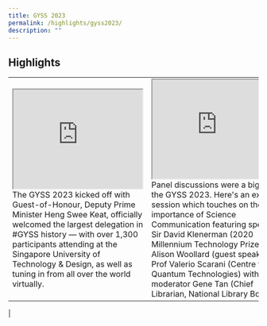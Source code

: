 ```yaml
---
title: GYSS 2023
permalink: /highlights/gyss2023/
description: ""
---
```

## **Highlights** ##



|  |  | 
| -------- | -------- | 
| <iframe allowfullscreen="yes" title="GYSS 2023 Opening Ceremony" src="https://www.youtube.com/embed/VP1N_-Cz9Xs" height="200" width="260"></iframe><br> The GYSS 2023 kicked off with Guest-of-Honour, Deputy Prime Minister Heng Swee Keat, officially welcomed the largest delegation in #GYSS history — with over 1,300 participants attending at the Singapore University of Technology &amp; Design, as well as tuning in from all over the world virtually. | <iframe allowfullscreen="yes" title="Panel Discussion on Science Communication" src="https://www.youtube.com/embed/0o39J6CEOQ8" height="200" width="260"></iframe><br> Panel discussions were a big hit at the GYSS 2023. Here's an exciting session which touches on the importance of Science Communication featuring speakers Sir David Klenerman (2020 Millennium Technology Prize); Prof Alison Woollard (guest speaker); Prof Valerio Scarani (Centre for Quantum Technologies) with moderator Gene Tan (Chief Librarian, National Library Board)
|
